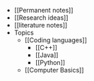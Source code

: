 - [[Permanent notes]]
- [[Research ideas]]
- [[literature notes]]
- Topics
	- [[Coding languages]]
		- [[C++]]
		- [[Java]]
		- [[Python]]
	- [[Computer Basics]]